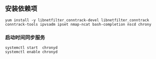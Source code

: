 ## 安装依赖项

```shell
yum install -y libnetfilter_conntrack-devel libnetfilter_conntrack conntrack-tools ipvsadm ipset nmap-ncat bash-completion nscd chrony
```

### 启动时间同步服务

```shell
systemctl start  chronyd
systemctl enable chronyd
```

